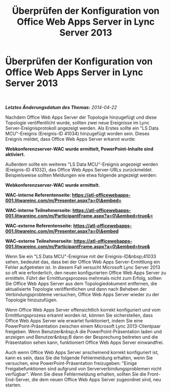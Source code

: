 ﻿---
title: Überprüfen der Konfiguration von Office Web Apps Server in Lync Server 2013
TOCTitle: Überprüfen der Konfiguration von Office Web Apps Server in Lync Server 2013
ms:assetid: f6e8ecbf-305d-4a13-92d0-b61dbd82b0ea
ms:mtpsurl: https://technet.microsoft.com/de-de/library/JJ205393(v=OCS.15)
ms:contentKeyID: 49295932
ms.date: 05/19/2016
mtps_version: v=OCS.15
ms.translationtype: HT
---

# Überprüfen der Konfiguration von Office Web Apps Server in Lync Server 2013

 

_**Letztes Änderungsdatum des Themas:** 2014-04-22_

Nachdem Office Web Apps Server der Topologie hinzugefügt und diese Topologie veröffentlicht wurde, sollten zwei neue Ereignisse im Lync Server-Ereignisprotokoll angezeigt werden. Als Erstes sollte ein "LS Data MCU"-Ereignis (Ereignis-ID 41034) hinzugefügt worden sein. Dieses Ereignis meldet, dass Office Web Apps Server erkannt wurde:

**Webkonferenzserver-WAC wurde ermittelt, PowerPoint-Inhalte sind aktiviert.**

Außerdem sollte ein weiteres "LS Data MCU"-Ereignis angezeigt werden (Ereignis-ID 41032), das Office Web Apps Server-URLs zurückmeldet. Beispielsweise sollten Meldungen wie etwa folgende angezeigt werden:

**Webkonferenzserver-WAC wurde ermittelt.**

**WAC-interne Referentenseite: https://atl-officewebapps-001.litwareinc.com/m/Presenter.aspx?a=0\&embed=**

**WAC-interne Teilnehmerseite: https://atl-officewebapps-001.litwareinc.com/m/ParticipantFrame.aspx?a=0\&embed=true&=**

**WAC-externe Referentenseite: https://atl-officewebapps-001.litwareinc.com/m/Presenter.aspx?a=0\&embed**

**WAC-externe Teilnehmerseite: https://atl-officewebapps-001.litwareinc.com/m/ParticipantFrame.aspx?a=0\&embed=true&**

Wenn Sie ein "LS Data MCU"-Ereignise mit der Ereignis-ID\&nbsp;41033 sehen, bedeutet das, dass bei der Office Web Apps Server-Ermittlung ein Fehler aufgetreten ist. In diesem Fall versucht Microsoft Lync Server 2013 so oft wie erforderlich, den neuen konfigurierten Office Web Apps Server zu ermitteln. Führt der Ermittlungsprozess mehrmals nicht zum Erfolg, sollten Sie Office Web Apps Server aus dem Topologiedokument entfernen, die aktualisierte Topologie veröffentlichen und dann nach Beheben der Verbindungsprobleme versuchen, Office Web Apps Server wieder zu der Topologie hinzuzufügen.

Wenn Office Web Apps Server offensichtlich korrekt konfiguriert und vom Ermittlungsprozess erkannt worden ist, können Sie sicherstellen, dass Office Web Apps Server wie erwartet funktioniert, indem Sie eine PowerPoint-Präsentation zwischen einem Microsoft Lync 2013-Clientpaar freigeben. Wenn Benutzer\&nbsp;A die PowerPoint-Präsentation laden und anzeigen und Benutzer\&nbsp;B dann der Besprechung beitreten und die Präsentation sehen kann, funktioniert Office Web Apps Server einwandfrei.

Auch wenn Office Web Apps Server anscheinend korrekt konfiguriert ist, kann es sein, dass Sie die folgende Fehlermeldung erhalten, wenn Sie versuchen, eine PowerPoint-Präsentation freizugeben: "Einige Freigabefunktionen sind aufgrund von Serververbindungsproblemen nicht verfügbar". Wenn Sie diese Fehlermeldung erhalten, sollten Sie die Front-End-Server, die dem neuen Office Web Apps Server zugeordnet sind, neu starten.

